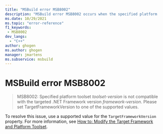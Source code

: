 ```yaml
---
title: "MSBuild error MSB8002"
description: "MSBuild error MSB8002 occurs when the specified platform toolset isn't compatible with the targeted .NET Framework version."
ms.date: 10/29/2021
ms.topic: "error-reference"
f1_keywords:
 - MSB8002
dev_langs:
  - "C++"
author: ghogen
ms.author: ghogen
manager: jmartens
ms.subservice: msbuild
---
```

# MSBuild error MSB8002

> MSB8002: Specified platform toolset *toolset-version* is not compatible with the targeted .NET Framework version *framework-version*. Please set TargetFrameworkVersion to one of the supported values.

To resolve this issue, use a supported value for the `TargetFrameworkVersion` property. For more information, see [How to: Modify the Target Framework and Platform Toolset](/cpp/build/how-to-modify-the-target-framework-and-platform-toolset).
